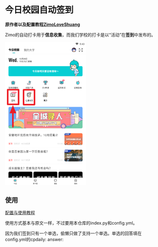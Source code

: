 # 今日校园自动签到

**原作者以及配置教程[ZimoLoveShuang](https://github.com/ZimoLoveShuang/auto-submit)**

Zimo的自动打卡用于**信息收集**，而我们学校的打卡是以“活动”在**签到**中发布的。

<img src="https://raw.githubusercontent.com/IceTiki/auto-submit/master/screenshots/t%20d%20o%20s%20a%20c.png" style="zoom:50%;" />

## 使用

[配置与使用教程](https://github.com/ZimoLoveShuang/auto-submit)

使用方式基本与原文一样，不过要用本仓库的index.py和config.yml。

因为我们签到只有一个单选，偷懒只做了支持一个单选。单选的回答填在config.yml的cpdaily: answer:

